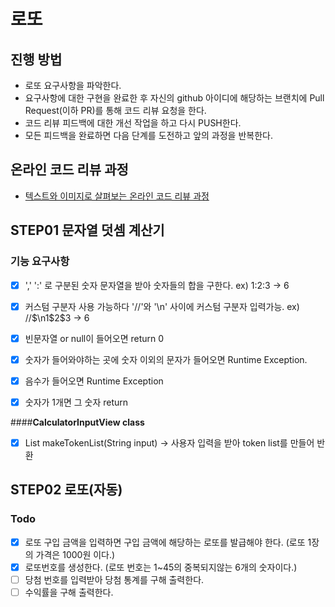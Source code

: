 # 로또
## 진행 방법
* 로또 요구사항을 파악한다.
* 요구사항에 대한 구현을 완료한 후 자신의 github 아이디에 해당하는 브랜치에 Pull Request(이하 PR)를 통해 코드 리뷰 요청을 한다.
* 코드 리뷰 피드백에 대한 개선 작업을 하고 다시 PUSH한다.
* 모든 피드백을 완료하면 다음 단계를 도전하고 앞의 과정을 반복한다.

## 온라인 코드 리뷰 과정
* [텍스트와 이미지로 살펴보는 온라인 코드 리뷰 과정](https://github.com/next-step/nextstep-docs/tree/master/codereview)

## STEP01 문자열 덧셈 계산기
### 기능 요구사항
- [x] ',' ':' 로 구분된 숫자 문자열을 받아 숫자들의 합을 구한다. ex) 1:2:3 -> 6
- [x] 커스텀 구분자 사용 가능하다 '//'와 '\n' 사이에 커스텀 구분자 입력가능. ex) //$\n1$2$3 -> 6
- [x] 빈문자열 or null이 들어오면 return 0
- [x] 숫자가 들어와야하는 곳에 숫자 이외의 문자가 들어오면 Runtime Exception.
- [x] 음수가 들어오면 Runtime Exception
- [x] 숫자가 1개면 그 숫자 return



####**CalculatorInputView class**
- [x] List<String> makeTokenList(String input) -> 사용자 입력을 받아 token list를 만들어 반환

## STEP02 로또(자동)
### Todo
- [x] 로또 구입 금액을 입력하면 구입 금액에 해당하는 로또를 발급해야 한다. (로또 1장의 가격은 1000원 이다.)
- [x] 로또번호를 생성한다. (로또 번호는 1~45의 중복되지않는 6개의 숫자이다.)
- [ ] 당첨 번호를 입력받아 당첨 통계를 구해 출력한다. 
- [ ] 수익률을 구해 출력한다.